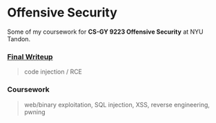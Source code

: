 # Offensive Security

Some of my coursework for **CS-GY 9223 Offensive Security** at NYU Tandon.


### [Final Writeup](./final-writeup/STACK-The-Flags-writeup.md)

> code injection / RCE

### Coursework

> web/binary exploitation, SQL injection, XSS, reverse engineering, pwning
